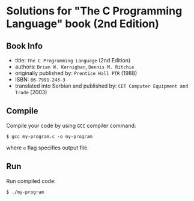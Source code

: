 # Solutions for "The C Programming Language" book (2nd Edition)

## Book Info
- title: `The C Programming Language` (2nd Edition)
- authors: `Brian W. Kernighan`, `Dennis M. Ritchie`
- originally published by: `Prentice Hall PTR` (1988)
- ISBN: `86-7991-243-3`
- translated into Serbian and published by: `CET Computer Equipment and Trade` (2003)

## Compile 

Compile your code by using `GCC` compiler command:
```
$ gcc my-program.c -o my-program
```
where `o` flag specifies output file.

## Run

Run compiled code:
```
$ ./my-program
```
